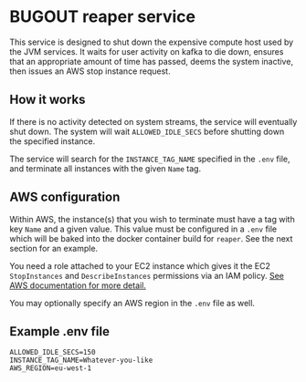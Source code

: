 # BUGOUT reaper service

This service is designed to shut down the expensive compute host used by the JVM services.  It waits for user activity on kafka to die down, ensures that an appropriate amount of time has passed, deems the system inactive, then issues an AWS stop instance request.

## How it works

If there is no activity detected on system streams, the service will eventually shut down.  The system will wait `ALLOWED_IDLE_SECS` before shutting down the specified instance.

The service will search for the `INSTANCE_TAG_NAME` specified in the `.env` file, and terminate all instances with the given `Name` tag.

## AWS configuration

Within AWS, the instance(s) that you wish to terminate must have a tag with key `Name` and a given value.  This value must be configured in a `.env` file which will be baked into the docker container build for `reaper`.  See the next section for an example.

You need a role attached to your EC2 instance which gives it the EC2 `StopInstances` and `DescribeInstances` permissions via an IAM policy.  [See AWS documentation for more detail.](https://docs.aws.amazon.com/AWSEC2/latest/UserGuide/iam-roles-for-amazon-ec2.html)

You may optionally specify an AWS region in the `.env` file as well.

## Example .env file

```text
ALLOWED_IDLE_SECS=150
INSTANCE_TAG_NAME=Whatever-you-like
AWS_REGION=eu-west-1
```
